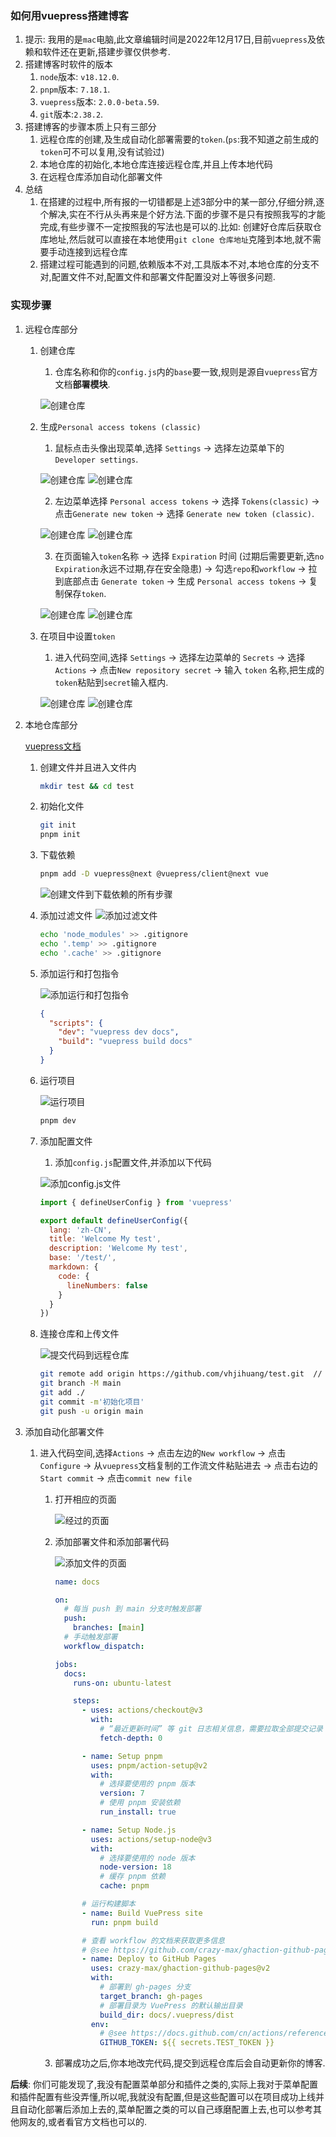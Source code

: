 ### 如何用vuepress搭建博客
  1. 提示: 我用的是`mac`电脑,此文章编辑时间是2022年12月17日,目前`vuepress`及依赖和软件还在更新,搭建步骤仅供参考.
  2. 搭建博客时软件的版本
      1. `node`版本: `v18.12.0`.
      2. `pnpm`版本: `7.18.1`.
      3. `vuepress`版本: `2.0.0-beta.59`.
      4. `git`版本:`2.38.2`.
  3. 搭建博客的步骤本质上只有三部分
      1. 远程仓库的创建,及生成自动化部署需要的`token`.(`ps`:我不知道之前生成的`token`可不可以复用,没有试验过)
      2. 本地仓库的初始化,本地仓库连接远程仓库,并且上传本地代码
      3. 在远程仓库添加自动化部署文件
  4. 总结
      1. 在搭建的过程中,所有报的一切错都是上述3部分中的某一部分,仔细分辨,逐个解决,实在不行从头再来是个好方法.下面的步骤不是只有按照我写的才能完成,有些步骤不一定按照我的写法也是可以的.比如: 创建好仓库后获取仓库地址,然后就可以直接在本地使用`git clone 仓库地址`克隆到本地,就不需要手动连接到远程仓库
      2. 搭建过程可能遇到的问题,依赖版本不对,工具版本不对,本地仓库的分支不对,配置文件不对,配置文件和部署文件配置没对上等很多问题.
### 实现步骤

  1. 远程仓库部分
      1. 创建仓库
          1. 仓库名称和你的`config.js`内的`base`要一致,规则是源自`vuepress`官方文档**部署模块**.

          ![创建仓库](../.vuepress/public/image/create_repository_1.png)

      2. 生成`Personal access tokens (classic)`
          1. 鼠标点击头像出现菜单,选择 `Settings` -> 选择左边菜单下的 `Developer settings`.

          ![创建仓库](../.vuepress/public/image/create_repository_2.png)
          ![创建仓库](../.vuepress/public/image/create_repository_3.jpg)

          2. 左边菜单选择 `Personal access tokens` -> 选择 `Tokens(classic)` -> 点击`Generate new token` -> 选择 `Generate new token (classic)`.

          ![创建仓库](../.vuepress/public/image/create_repository_4.png)
          ![创建仓库](../.vuepress/public/image/create_repository_5.png)

          3. 在页面输入`token`名称 -> 选择 `Expiration` 时间 (过期后需要更新,选`no Expiration`永远不过期,存在安全隐患) -> 勾选`repo`和`workflow` -> 拉到底部点击 `Generate token` -> 生成 `Personal access tokens` -> 复制保存`token`.

          ![创建仓库](../.vuepress/public/image/create_repository_6.png)
          ![创建仓库](../.vuepress/public/image/create_repository_7.png)

      3. 在项目中设置`token`
          1. 进入代码空间,选择 `Settings` -> 选择左边菜单的 `Secrets` -> 选择`Actions` ->  点击`New repository secret` -> 输入 `token` 名称,把生成的`token`粘贴到`secret`输入框内.

          ![创建仓库](../.vuepress/public/image/create_repository_8.png)
          ![创建仓库](../.vuepress/public/image/create_repository_10.png)

  2. 本地仓库部分

      [vuepress文档](https://v2.vuepress.vuejs.org/zh/guide/getting-started.html)
      1. 创建文件并且进入文件内
          ```sh
          mkdir test && cd test
          ```
      2. 初始化文件
          ```sh
          git init 
          pnpm init
          ```
      3. 下载依赖
          ```sh
          pnpm add -D vuepress@next @vuepress/client@next vue
          ```
          ![创建文件到下载依赖的所有步骤](../.vuepress/public/image/local_repository_1.png)
      4. 添加过滤文件
          ![添加过滤文件](../.vuepress/public/image/local_repository_2.png)
          ```sh
          echo 'node_modules' >> .gitignore
          echo '.temp' >> .gitignore
          echo '.cache' >> .gitignore
          ```
      5. 添加运行和打包指令

          ![添加运行和打包指令](../.vuepress/public/image/local_repository_3.png)
          ```json
          {
            "scripts": {
              "dev": "vuepress dev docs",
              "build": "vuepress build docs"
            }
          }
          ```
      6. 运行项目

          ![运行项目](../.vuepress/public/image/local_repository_4.png)
          ```sh
          pnpm dev
          ```
      7. 添加配置文件
          1. 添加`config.js`配置文件,并添加以下代码

          ![添加config.js文件](../.vuepress/public/image/local_repository_5.png)
          ```js 
          import { defineUserConfig } from 'vuepress'

          export default defineUserConfig({
            lang: 'zh-CN',
            title: 'Welcome My test',
            description: 'Welcome My test',
            base: '/test/',
            markdown: {
              code: {
                lineNumbers: false
              }
            }
          })
          ```
      8. 连接仓库和上传文件

          ![提交代码到远程仓库](../.vuepress/public/image/local_repository_6.png)
          ```sh
          git remote add origin https://github.com/vhjihuang/test.git  // 此处改为自己的仓库地址
          git branch -M main
          git add ./
          git commit -m'初始化项目'
          git push -u origin main
          ```
  3. 添加自动化部署文件
      1. 进入代码空间,选择`Actions` -> 点击左边的`New workflow` -> 点击`Configure` -> 从`vuepress`文档复制的工作流文件粘贴进去 -> 点击右边的`Start commit` -> 点击`commit new file`

          1. 打开相应的页面

              ![经过的页面](../.vuepress/public/image/self-deployment_1.png)
          2. 添加部署文件和添加部署代码

              ![添加文件的页面](../.vuepress/public/image/self-deployment_2.png)
              ```yml
              name: docs

              on:
                # 每当 push 到 main 分支时触发部署
                push:
                  branches: [main]
                # 手动触发部署
                workflow_dispatch:

              jobs:
                docs:
                  runs-on: ubuntu-latest

                  steps:
                    - uses: actions/checkout@v3
                      with:
                        # “最近更新时间” 等 git 日志相关信息，需要拉取全部提交记录
                        fetch-depth: 0

                    - name: Setup pnpm
                      uses: pnpm/action-setup@v2
                      with:
                        # 选择要使用的 pnpm 版本
                        version: 7
                        # 使用 pnpm 安装依赖
                        run_install: true

                    - name: Setup Node.js
                      uses: actions/setup-node@v3
                      with:
                        # 选择要使用的 node 版本
                        node-version: 18
                        # 缓存 pnpm 依赖
                        cache: pnpm

                    # 运行构建脚本
                    - name: Build VuePress site
                      run: pnpm build

                    # 查看 workflow 的文档来获取更多信息
                    # @see https://github.com/crazy-max/ghaction-github-pages
                    - name: Deploy to GitHub Pages
                      uses: crazy-max/ghaction-github-pages@v2
                      with:
                        # 部署到 gh-pages 分支
                        target_branch: gh-pages
                        # 部署目录为 VuePress 的默认输出目录
                        build_dir: docs/.vuepress/dist
                      env:
                        # @see https://docs.github.com/cn/actions/reference/authentication-in-a-workflow#about-the-github_token-secret
                        GITHUB_TOKEN: ${{ secrets.TEST_TOKEN }}

              ```
          3. 部署成功之后,你本地改完代码,提交到远程仓库后会自动更新你的博客.

  **后续**: 你们可能发现了,我没有配置菜单部分和插件之类的,实际上我对于菜单配置和插件配置有些没弄懂,所以呢,我就没有配置,但是这些配置可以在项目成功上线并且自动化部署后添加上去的,菜单配置之类的可以自己琢磨配置上去,也可以参考其他网友的,或者看官方文档也可以的.

  
